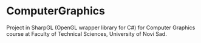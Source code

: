 # ComputerGraphics
Project in SharpGL (OpenGL wrapper library for C#) for Computer Graphics course at Faculty of Technical Sciences, University of Novi Sad. 
